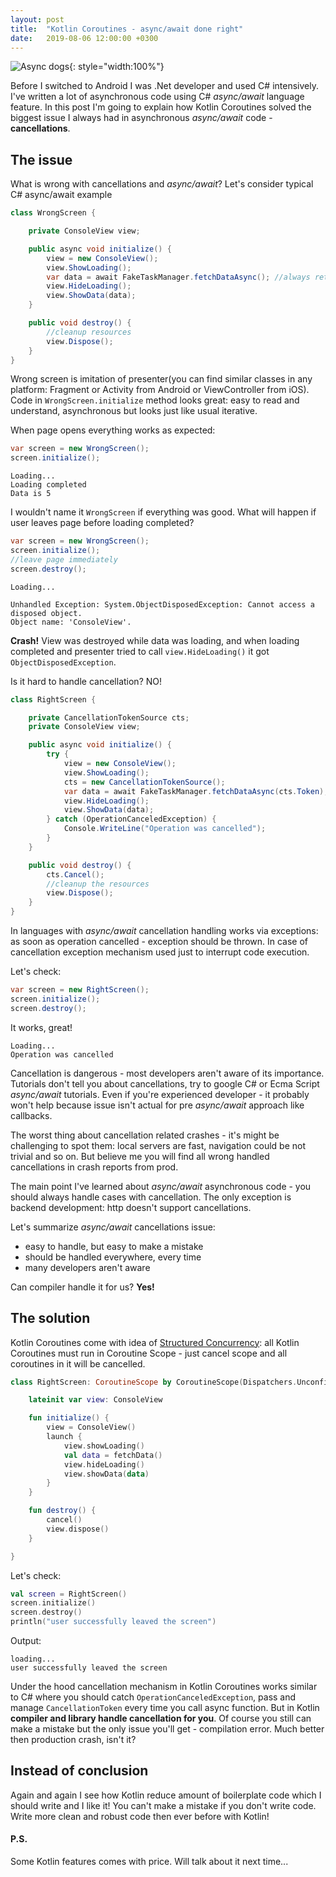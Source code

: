 ```yaml
---
layout: post
title:  "Kotlin Coroutines - async/await done right"
date:   2019-08-06 12:00:00 +0300
---
```


![Async dogs](/assets/3-dogs-1-stick.jpg){: style="width:100%"}

Before I switched to Android I was .Net developer and used C# intensively. I've written a lot of asynchronous code using C# *async/await* language feature. In this post I'm going to explain how Kotlin Coroutines solved the biggest issue I always had in asynchronous *async/await* code - **cancellations**.

## The issue

What is wrong with cancellations and *async/await*? Let's consider typical C# async/await example
```c#
class WrongScreen { 

    private ConsoleView view;

    public async void initialize() {
        view = new ConsoleView();
        view.ShowLoading();
        var data = await FakeTaskManager.fetchDataAsync(); //always returns 5
        view.HideLoading();
        view.ShowData(data);
    }

    public void destroy() {
        //cleanup resources
        view.Dispose();
    }
}
```

Wrong screen is imitation of presenter(you can find similar classes in any platform: Fragment or Activity from Android or ViewController from iOS). Code in `WrongScreen.initialize` method looks great: easy to read and understand, asynchronous but looks just like usual iterative.

When page opens everything works as expected:
```c#
var screen = new WrongScreen();
screen.initialize();
```


```console
Loading...
Loading completed
Data is 5
```

I wouldn't name it `WrongScreen` if everything was good. What will happen if user leaves page before loading completed?

```c#
var screen = new WrongScreen();
screen.initialize();
//leave page immediately
screen.destroy();
```

```console
Loading...

Unhandled Exception: System.ObjectDisposedException: Cannot access a disposed object.
Object name: 'ConsoleView'.
```
**Crash!** View was destroyed while data was loading, and when loading completed and presenter tried to call `view.HideLoading()` it got `ObjectDisposedException`.

Is it hard to handle cancellation? NO!

```c#
class RightScreen { 

    private CancellationTokenSource cts;
    private ConsoleView view;

    public async void initialize() {
        try {
            view = new ConsoleView();
            view.ShowLoading();
            cts = new CancellationTokenSource();
            var data = await FakeTaskManager.fetchDataAsync(cts.Token);
            view.HideLoading();
            view.ShowData(data);
        } catch (OperationCanceledException) {
            Console.WriteLine("Operation was cancelled");
        }
    }

    public void destroy() {
        cts.Cancel();
        //cleanup the resources
        view.Dispose();
    }
}
```

In languages with *async/await* cancellation handling works via exceptions: as soon as operation cancelled - exception should be thrown. In case of cancellation exception mechanism used just to interrupt code execution.

Let's check:
```c#
var screen = new RightScreen();
screen.initialize();
screen.destroy();
```
It works, great!
```console
Loading...
Operation was cancelled
```

Cancellation is dangerous - most developers aren't aware of its importance. Tutorials don't tell you about cancellations, try to google C# or Ecma Script *async/await* tutorials. Even if you're experienced developer - it probably won't help because issue isn't actual for pre *async/await* approach like callbacks.

The worst thing about cancellation related crashes - it's might be challenging to spot them: local servers are fast, navigation could be not trivial and so on. But believe me you will find all wrong handled cancellations in crash reports from prod.

The main point I've learned about *async/await* asynchronous code - you should always handle cases with cancellation. The only exception is backend development: http doesn't support cancellations.

Let's summarize *async/await* cancellations issue:

* easy to handle, but easy to make a mistake
* should be handled everywhere, every time
* many developers aren't aware

Can compiler handle it for us? **Yes!**

## The solution

Kotlin Coroutines come with idea of [Structured Concurrency](https://kotlinlang.org/docs/reference/coroutines/basics.html#structured-concurrency): all Kotlin Coroutines must run in Coroutine Scope - just cancel scope and all coroutines in it will be cancelled.

```kotlin
class RightScreen: CoroutineScope by CoroutineScope(Dispatchers.Unconfined) {

    lateinit var view: ConsoleView

    fun initialize() {
        view = ConsoleView()
        launch {
            view.showLoading()
            val data = fetchData()
            view.hideLoading()
            view.showData(data)
        }
    }

    fun destroy() {
        cancel()
        view.dispose()
    }

}
```
Let's check:
```kotlin
val screen = RightScreen()
screen.initialize()
screen.destroy()
println("user successfully leaved the screen")
```
Output:
```console
loading...
user successfully leaved the screen
```

Under the hood cancellation mechanism in Kotlin Coroutines works similar to C# where you should catch `OperationCanceledException`, pass and manage `CancellationToken` every time you call async function. But in Kotlin **compiler and library handle cancellation for you**. Of course you still can make a mistake but the only issue you'll get - compilation error. Much better then production crash, isn't it?

## Instead of conclusion

Again and again I see how Kotlin reduce amount of boilerplate code which I should write and I like it! You can't make a mistake if you don't write code. Write more clean and robust code then ever before with Kotlin!


#### P.S.

Some Kotlin features comes with price. Will talk about it next time...